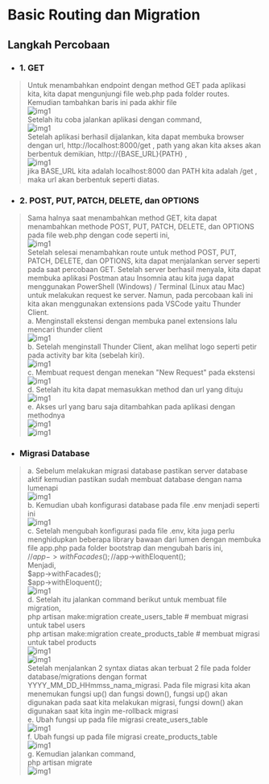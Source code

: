 # Basic Routing dan Migration  

## Langkah Percobaan  
* ### 1. GET
> Untuk menambahkan endpoint dengan method GET pada aplikasi kita, kita dapat mengunjungi file web.php pada folder routes. Kemudian tambahkan baris ini pada akhir file  
![img1](../SS/Modul4/1.png)  
>Setelah itu coba jalankan aplikasi dengan command,  
![img1](../SS/Modul4/2.png)  
>Setelah aplikasi berhasil dijalankan, kita dapat membuka browser dengan url, http://localhost:8000/get , path yang akan kita akses akan berbentuk demikian, http://{BASE_URL}{PATH} ,  
![img1](../SS/Modul4/3.png)  
jika BASE_URL kita adalah localhost:8000 dan PATH kita adalah /get , maka url akan berbentuk seperti diatas.  

* ### 2. POST, PUT, PATCH, DELETE, dan OPTIONS
> Sama halnya saat menambahkan method GET, kita dapat menambahkan methode POST, PUT, PATCH, DELETE, dan OPTIONS pada file web.php dengan code seperti ini,   
![img1](../SS/Modul4/4.png)  
> Setelah selesai menambahkan route untuk method POST, PUT, PATCH, DELETE, dan OPTIONS, kita dapat menjalankan server seperti pada saat percobaan GET. Setelah server berhasil menyala, kita dapat membuka aplikasi Postman atau Insomnia atau kita juga dapat menggunakan PowerShell (Windows) / Terminal (Linux atau Mac) untuk melakukan request ke server. Namun, pada percobaan kali ini kita akan menggunakan extensions pada VSCode yaitu Thunder Client.  
> a. Menginstall ekstensi dengan membuka panel extensions lalu mencari thunder client  
![img1](../SS/Modul4/5.png)  
> b. Setelah menginstall Thunder Client, akan melihat logo seperti petir pada activity bar kita (sebelah kiri).  
![img1](../SS/Modul4/6.png)  
> c. Membuat request dengan menekan "New Request" pada ekstensi  
![img1](../SS/Modul4/7.png)  
> d. Setelah itu kita dapat memasukkan method dan url yang dituju  
![img1](../SS/Modul4/8.png)  
> e. Akses url yang baru saja ditambahkan pada aplikasi dengan methodnya  
![img1](../SS/Modul4/9.png)  
![img1](../SS/Modul4/10.png)

* ### Migrasi Database
> a. Sebelum melakukan migrasi database pastikan server database aktif kemudian pastikan sudah membuat database dengan nama lumenapi  
![img1](../SS/Modul4/11.png)  
> b. Kemudian ubah konfigurasi database pada file .env menjadi seperti ini  
![img1](../SS/Modul4/12.png)  
> c. Setelah mengubah konfigurasi pada file .env, kita juga perlu menghidupkan beberapa library bawaan dari lumen dengan membuka file app.php pada folder bootstrap dan mengubah baris ini,  
>    //$app->withFacades();  
>    //$app->withEloquent();  
>    Menjadi,  
>    $app->withFacades();  
>    $app->withEloquent();  
![img1](../SS/Modul4/13.png)  
> d. Setelah itu jalankan command berikut untuk membuat file migration,  
>    php artisan make:migration create_users_table # membuat migrasi untuk tabel users  
>    php artisan make:migration create_products_table # membuat migrasi untuk tabel products  
![img1](../SS/Modul4/14.png)  
![img1](../SS/Modul4/15.png)  
>    Setelah menjalankan 2 syntax diatas akan terbuat 2 file pada folder database/migrations dengan format YYYY_MM_DD_HHmmss_nama_migrasi. Pada file migrasi kita akan menemukan fungsi up() dan fungsi down(), fungsi up() akan digunakan pada saat kita melakukan migrasi, fungsi down() akan digunakan saat kita ingin me-rollback migrasi  
> e. Ubah fungsi up pada file migrasi create_users_table  
![img1](../SS/Modul2/16.png)  
> f. Ubah fungsi up pada file migrasi create_products_table  
![img1](../SS/Modul4/17.png)  
> g. Kemudian jalankan command,  
>    php artisan migrate  
![img1](../SS/Modul4/18.png)  
